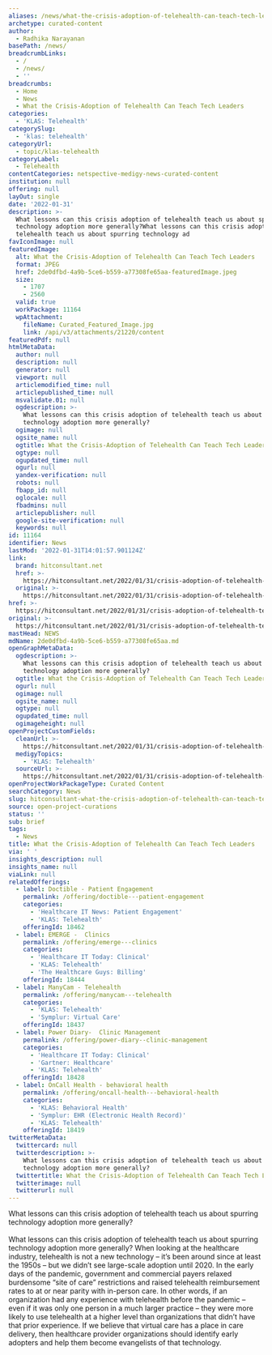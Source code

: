 ```yaml
---
aliases: /news/what-the-crisis-adoption-of-telehealth-can-teach-tech-leaders
archetype: curated-content
author:
  - Radhika Narayanan
basePath: /news/
breadcrumbLinks:
  - /
  - /news/
  - ''
breadcrumbs:
  - Home
  - News
  - What the Crisis-Adoption of Telehealth Can Teach Tech Leaders
categories:
  - 'KLAS: Telehealth'
categorySlug:
  - 'klas: telehealth'
categoryUrl:
  - topic/klas-telehealth
categoryLabel:
  - Telehealth
contentCategories: netspective-medigy-news-curated-content
institution: null
offering: null
layOut: single
date: '2022-01-31'
description: >-
  What lessons can this crisis adoption of telehealth teach us about spurring
  technology adoption more generally?What lessons can this crisis adoption of
  telehealth teach us about spurring technology ad
favIconImage: null
featuredImage:
  alt: What the Crisis-Adoption of Telehealth Can Teach Tech Leaders
  format: JPEG
  href: 2de0dfbd-4a9b-5ce6-b559-a77308fe65aa-featuredImage.jpeg
  size:
    - 1707
    - 2560
  valid: true
  workPackage: 11164
  wpAttachment:
    fileName: Curated_Featured_Image.jpg
    link: /api/v3/attachments/21220/content
featuredPdf: null
htmlMetaData:
  author: null
  description: null
  generator: null
  viewport: null
  articlemodified_time: null
  articlepublished_time: null
  msvalidate.01: null
  ogdescription: >-
    What lessons can this crisis adoption of telehealth teach us about spurring
    technology adoption more generally?
  ogimage: null
  ogsite_name: null
  ogtitle: What the Crisis-Adoption of Telehealth Can Teach Tech Leaders
  ogtype: null
  ogupdated_time: null
  ogurl: null
  yandex-verification: null
  robots: null
  fbapp_id: null
  oglocale: null
  fbadmins: null
  articlepublisher: null
  google-site-verification: null
  keywords: null
id: 11164
identifier: News
lastMod: '2022-01-31T14:01:57.901124Z'
link:
  brand: hitconsultant.net
  href: >-
    https://hitconsultant.net/2022/01/31/crisis-adoption-of-telehealth-teach-tech-leaders/#.YffDVOrP1PY
  original: >-
    https://hitconsultant.net/2022/01/31/crisis-adoption-of-telehealth-teach-tech-leaders/#.YffDVOrP1PY
href: >-
  https://hitconsultant.net/2022/01/31/crisis-adoption-of-telehealth-teach-tech-leaders/#.YffDVOrP1PY
original: >-
  https://hitconsultant.net/2022/01/31/crisis-adoption-of-telehealth-teach-tech-leaders/#.YffDVOrP1PY
mastHead: NEWS
mdName: 2de0dfbd-4a9b-5ce6-b559-a77308fe65aa.md
openGraphMetaData:
  ogdescription: >-
    What lessons can this crisis adoption of telehealth teach us about spurring
    technology adoption more generally?
  ogtitle: What the Crisis-Adoption of Telehealth Can Teach Tech Leaders
  ogurl: null
  ogimage: null
  ogsite_name: null
  ogtype: null
  ogupdated_time: null
  ogimageheight: null
openProjectCustomFields:
  cleanUrl: >-
    https://hitconsultant.net/2022/01/31/crisis-adoption-of-telehealth-teach-tech-leaders/#.YffDVOrP1PY
  medigyTopics:
    - 'KLAS: Telehealth'
  sourceUrl: >-
    https://hitconsultant.net/2022/01/31/crisis-adoption-of-telehealth-teach-tech-leaders/#.YffDVOrP1PY
openProjectWorkPackageType: Curated Content
searchCategory: News
slug: hitconsultant-what-the-crisis-adoption-of-telehealth-can-teach-tech-leaders
source: open-project-curations
status: ''
sub: brief
tags:
  - News
title: What the Crisis-Adoption of Telehealth Can Teach Tech Leaders
via: ' '
insights_description: null
insights_name: null
viaLink: null
relatedOfferings:
  - label: Doctible - Patient Engagement
    permalink: /offering/doctible---patient-engagement
    categories:
      - 'Healthcare IT News: Patient Engagement'
      - 'KLAS: Telehealth'
    offeringId: 18462
  - label: EMERGE -  Clinics
    permalink: /offering/emerge---clinics
    categories:
      - 'Healthcare IT Today: Clinical'
      - 'KLAS: Telehealth'
      - 'The Healthcare Guys: Billing'
    offeringId: 18444
  - label: ManyCam - Telehealth
    permalink: /offering/manycam---telehealth
    categories:
      - 'KLAS: Telehealth'
      - 'Symplur: Virtual Care'
    offeringId: 18437
  - label: Power Diary-  Clinic Management
    permalink: /offering/power-diary--clinic-management
    categories:
      - 'Healthcare IT Today: Clinical'
      - 'Gartner: Healthcare'
      - 'KLAS: Telehealth'
    offeringId: 18428
  - label: OnCall Health - behavioral health
    permalink: /offering/oncall-health---behavioral-health
    categories:
      - 'KLAS: Behavioral Health'
      - 'Symplur: EHR (Electronic Health Record)'
      - 'KLAS: Telehealth'
    offeringId: 18419
twitterMetaData:
  twittercard: null
  twitterdescription: >-
    What lessons can this crisis adoption of telehealth teach us about spurring
    technology adoption more generally?
  twittertitle: What the Crisis-Adoption of Telehealth Can Teach Tech Leaders
  twitterimage: null
  twitterurl: null
---
```

<p>What lessons can this crisis adoption of telehealth teach us about spurring technology adoption more generally?<br><br>What lessons can this crisis adoption of telehealth teach us about spurring technology adoption more generally?
When looking at the healthcare industry, telehealth is not a new technology – it’s been around since at least the 1950s – but we didn’t see large-scale adoption until 2020.
In the early days of the pandemic, government and commercial payers relaxed burdensome “site of care” restrictions and raised telehealth reimbursement rates to at or near parity with in-person care.
In other words, if an organization had any experience with telehealth before the pandemic – even if it was only one person in a much larger practice – they were more likely to use telehealth at a higher level than organizations that didn’t have that prior experience.
If we believe that virtual care has a place in care delivery, then healthcare provider organizations should identify early adopters and help them become evangelists of that technology.</p>